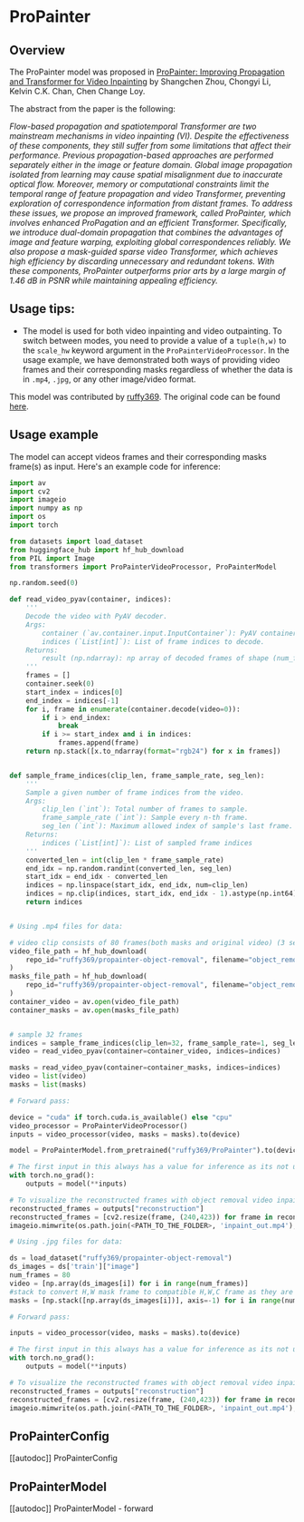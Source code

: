 <!--Copyright 2024 The HuggingFace Team. All rights reserved.

Licensed under the S-Lab License, Version 1.0 (the "License"); you may not use this file except in compliance with
the License. You may obtain a copy of the License at

https://github.com/sczhou/ProPainter/blob/main/LICENSE

Unless required by applicable law or agreed to in writing, software distributed under the License is distributed on
an "AS IS" BASIS, WITHOUT WARRANTIES OR CONDITIONS OF ANY KIND, either express or implied. See the License for the
specific language governing permissions and limitations under the License.

⚠️ Note that this file is in Markdown but contain specific syntax for our doc-builder (similar to MDX) that may not be
rendered properly in your Markdown viewer.

-->

# ProPainter

## Overview

The ProPainter model was proposed in [ProPainter: Improving Propagation and Transformer for Video Inpainting](https://arxiv.org/abs/2309.03897) by Shangchen Zhou, Chongyi Li, Kelvin C.K. Chan, Chen Change Loy.

The abstract from the paper is the following:

*Flow-based propagation and spatiotemporal Transformer are two mainstream mechanisms in video inpainting (VI). Despite the effectiveness of these components, they still suffer from some limitations that affect their performance. Previous propagation-based approaches are performed separately either in the image or feature domain. Global image propagation isolated from learning may cause spatial misalignment due to inaccurate optical flow. Moreover, memory or computational constraints limit the temporal range of feature propagation and video Transformer, preventing exploration of correspondence information from distant frames. To address these issues, we propose an improved framework, called ProPainter, which involves enhanced ProPagation and an efficient Transformer. Specifically, we introduce dual-domain propagation that combines the advantages of image and feature warping, exploiting global correspondences reliably. We also propose a mask-guided sparse video Transformer, which achieves high efficiency by discarding unnecessary and redundant tokens. With these components, ProPainter outperforms prior arts by a large margin of 1.46 dB in PSNR while maintaining appealing efficiency.*

## Usage tips:

- The model is used for both video inpainting and video outpainting. To switch between modes, you need to provide a value of a `tuple(h,w)` to the `scale_hw` keyword argument in the `ProPainterVideoProcessor`. In the usage example, we have demonstrated both ways of providing video frames and their corresponding masks regardless of whether the data is in `.mp4`, `.jpg`, or any other image/video format.

This model was contributed by [ruffy369](https://huggingface.co/ruffy369). The original code can be found [here](https://github.com/sczhou/ProPainter).

## Usage example

The model can accept videos frames and their corresponding masks frame(s) as input. Here's an example code for inference:

```python
import av
import cv2
import imageio
import numpy as np
import os
import torch

from datasets import load_dataset
from huggingface_hub import hf_hub_download
from PIL import Image
from transformers import ProPainterVideoProcessor, ProPainterModel

np.random.seed(0)

def read_video_pyav(container, indices):
    '''
    Decode the video with PyAV decoder.
    Args:
        container (`av.container.input.InputContainer`): PyAV container.
        indices (`List[int]`): List of frame indices to decode.
    Returns:
        result (np.ndarray): np array of decoded frames of shape (num_frames, height, width, 3).
    '''
    frames = []
    container.seek(0)
    start_index = indices[0]
    end_index = indices[-1]
    for i, frame in enumerate(container.decode(video=0)):
        if i > end_index:
            break
        if i >= start_index and i in indices:
            frames.append(frame)
    return np.stack([x.to_ndarray(format="rgb24") for x in frames])


def sample_frame_indices(clip_len, frame_sample_rate, seg_len):
    '''
    Sample a given number of frame indices from the video.
    Args:
        clip_len (`int`): Total number of frames to sample.
        frame_sample_rate (`int`): Sample every n-th frame.
        seg_len (`int`): Maximum allowed index of sample's last frame.
    Returns:
        indices (`List[int]`): List of sampled frame indices
    '''
    converted_len = int(clip_len * frame_sample_rate)
    end_idx = np.random.randint(converted_len, seg_len)
    start_idx = end_idx - converted_len
    indices = np.linspace(start_idx, end_idx, num=clip_len)
    indices = np.clip(indices, start_idx, end_idx - 1).astype(np.int64)
    return indices


# Using .mp4 files for data:

# video clip consists of 80 frames(both masks and original video) (3 seconds at 24 FPS)
video_file_path = hf_hub_download(
    repo_id="ruffy369/propainter-object-removal", filename="object_removal_bmx/bmx.mp4", repo_type="dataset"
)
masks_file_path = hf_hub_download(
    repo_id="ruffy369/propainter-object-removal", filename="object_removal_bmx/bmx_masks.mp4", repo_type="dataset"
)
container_video = av.open(video_file_path)
container_masks = av.open(masks_file_path)


# sample 32 frames
indices = sample_frame_indices(clip_len=32, frame_sample_rate=1, seg_len=container_video.streams.video[0].frames)
video = read_video_pyav(container=container_video, indices=indices)

masks = read_video_pyav(container=container_masks, indices=indices)
video = list(video)
masks = list(masks)

# Forward pass:

device = "cuda" if torch.cuda.is_available() else "cpu"
video_processor = ProPainterVideoProcessor()
inputs = video_processor(video, masks = masks).to(device)

model = ProPainterModel.from_pretrained("ruffy369/ProPainter").to(device)

# The first input in this always has a value for inference as its not utilised during training
with torch.no_grad():
    outputs = model(**inputs)

# To visualize the reconstructed frames with object removal video inpainting:
reconstructed_frames = outputs["reconstruction"]
reconstructed_frames = [cv2.resize(frame, (240,423)) for frame in reconstructed_frames]
imageio.mimwrite(os.path.join(<PATH_TO_THE_FOLDER>, 'inpaint_out.mp4'), reconstructed_frames, fps=24, quality=7)

# Using .jpg files for data:

ds = load_dataset("ruffy369/propainter-object-removal")
ds_images = ds['train']["image"]
num_frames = 80
video = [np.array(ds_images[i]) for i in range(num_frames)]
#stack to convert H,W mask frame to compatible H,W,C frame as they are already in grayscale
masks = [np.stack([np.array(ds_images[i])], axis=-1) for i in range(num_frames, 2*num_frames)]

# Forward pass:

inputs = video_processor(video, masks = masks).to(device)

# The first input in this always has a value for inference as its not utilised during training
with torch.no_grad():
    outputs = model(**inputs)

# To visualize the reconstructed frames with object removal video inpainting:
reconstructed_frames = outputs["reconstruction"]
reconstructed_frames = [cv2.resize(frame, (240,423)) for frame in reconstructed_frames]
imageio.mimwrite(os.path.join(<PATH_TO_THE_FOLDER>, 'inpaint_out.mp4'), reconstructed_frames, fps=24, quality=7)

```


## ProPainterConfig

[[autodoc]] ProPainterConfig

## ProPainterModel

[[autodoc]] ProPainterModel
    - forward
